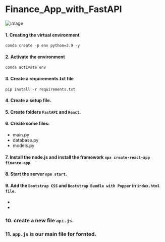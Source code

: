 # Finance_App_with_FastAPI

![image](https://github.com/user-attachments/assets/f23cc0b5-c4a3-4a5c-97a5-4037c10d639d)

#### 1. Creating the virtual environment
```
conda create -p env python=3.9 -y
```

#### 2. Activate the environment
```
conda activate env
```

#### 3. Create a requirements.txt file
```
pip install -r requirements.txt
```

#### 4. Create a setup file.

#### 5. Create folders ```FastAPI``` and ```React```.

#### 6. Create some files:
* main.py
* database.py
* models.py

#### 7. Install the node.js and install the framework ```npx create-react-app finance-app```.

#### 8. Start the server ```npm start```.

#### 9. Add the ```Bootstrap CSS``` and  ```Bootstrap Bundle with Popper``` in ```index.html file```.
* <!-- Bootstrap CSS -->
  <link href="https://cdn.jsdelivr.net/npm/bootstrap@5.0.2/dist/css/bootstrap.min.css" rel="stylesheet" integrity="sha384-EVSTQN3/azprG1Anm3QDgpJLIm9Nao0Yz1ztcQTwFspd3yD65VohhpuuCOmLASjC" crossorigin="anonymous">
* <!-- Option 1: Bootstrap Bundle with Popper -->
  <script src="https://cdn.jsdelivr.net/npm/bootstrap@5.0.2/dist/js/bootstrap.bundle.min.js" integrity="sha384-MrcW6ZMFYlzcLA8Nl+NtUVF0sA7MsXsP1UyJoMp4YLEuNSfAP+JcXn/tWtIaxVXM" crossorigin="anonymous"></script>

### 10. create a new file ```api.js```.

### 11. ```app.js``` is our main file for fornted. 




